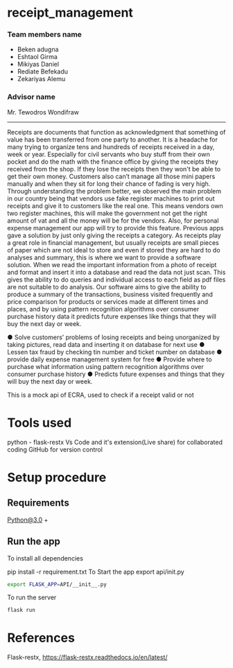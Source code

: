 # receipt_management
### Team members name

- Beken adugna 
- Eshtaol Girma 
- Mikiyas Daniel 
- Rediate Befekadu 
- Zekariyas Alemu

### Advisor name
Mr. Tewodros Wondifraw

----
Receipts are documents that function as acknowledgment that something of value has been transferred from one party to another. It is a headache for many trying to organize tens and hundreds of receipts received in a day, week or year. Especially for civil servants who buy stuff from their own pocket and do the math with the finance office by giving the receipts they received from the shop. If they lose the receipts then they won't be able to get their own money. Customers also can’t manage all those mini papers manually and when they sit for long their chance of fading is very high. Through understanding the problem better, we observed the main problem in our country being that vendors use fake register machines to print out receipts and give it to customers like the real one. This means vendors own two register machines, this will make the government not get the right amount of vat and all the money will be for the vendors. Also, for personal expense management our app will try to provide this feature. Previous apps gave a solution by just only giving the receipts a category. As receipts play a great role in financial management, but usually receipts are small pieces of paper which are not ideal to store and even if stored they are hard to do analyses and summary, this is where we want to provide a software solution. When we read the important information from a photo of receipt and format and insert it into a database and read the data not just scan. This gives the ability to do queries and individual access to each field as pdf files are not suitable to do analysis. Our software aims to give the ability to produce a summary of the transactions, business visited frequently and price comparison for products or services made at different times and places, and by using pattern recognition algorithms over consumer purchase history data it predicts future expenses like things that they will buy the next day or week.

● Solve customers’ problems of losing receipts and being unorganized by taking pictures, read data and inserting it on database for next use
● Lessen tax fraud by checking tin number and ticket number on database
● provide daily expense management system for free
● Provide where to purchase what information using pattern recognition algorithms over consumer purchase history
● Predicts future expenses and things that they will buy the next day or week.

This is a mock api of ECRA, used to check if a receipt valid or not

# Tools used
python - flask-restx
Vs Code and it's extension(Live share) for collaborated coding
GitHub for version control

# Setup procedure
## Requirements
Python@3.0 +

## Run the app
To install all dependencies

pip install -r requirement.txt
To Start the app export api/init.py
```bash
export FLASK_APP=API/__init__.py
```
To run the server
```bash
flask run
```

# References

Flask-restx, https://flask-restx.readthedocs.io/en/latest/
